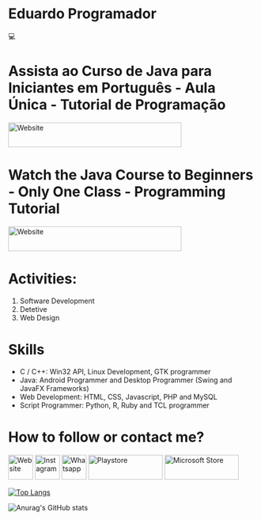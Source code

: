 <h1 color="yellow">Eduardo Programador</h1> 💻

# Assista ao Curso de Java para Iniciantes em Português - Aula Única - Tutorial de Programação

<a href="https://www.youtube.com/watch?v=6kxCu3QC1xQ"><img src="https://upload.wikimedia.org/wikipedia/commons/thumb/b/b8/YouTube_Logo_2017.svg/2560px-YouTube_Logo_2017.svg.png" width="350" height="50" title="Website"></a>

# Watch the Java Course to Beginners - Only One Class - Programming Tutorial

<a href="https://www.youtube.com/watch?v=6kxCu3QC1xQ"><img src="https://upload.wikimedia.org/wikipedia/commons/thumb/b/b8/YouTube_Logo_2017.svg/2560px-YouTube_Logo_2017.svg.png" width="350" height="50" title="Website"></a>

# Activities:

1. Software Development
2. Detetive
3. Web Design

# Skills

- C / C++: Win32 API, Linux Development, GTK programmer
- Java: Android Programmer and Desktop Programmer (Swing and JavaFX Frameworks)
- Web Development: HTML, CSS, Javascript, PHP and MySQL
- Script Programmer: Python, R, Ruby and TCL programmer


# How to follow or contact me?

<a href="https://eduardoprogramador.com"><img src="https://eduardoprogramador.com/img/logo.png" width="50" height="50" title="Website"></a>  <a href="https://instagram.com/eduardo_programador"><img title="Instagram" src="https://upload.wikimedia.org/wikipedia/commons/thumb/a/a5/Instagram_icon.png/1024px-Instagram_icon.png" width="50" height="50"></a> <a href="https://api.whatsapp.com/send?phone=5581988600704"><img title="Whatsapp" src="https://logodownload.org/wp-content/uploads/2015/04/whatsapp-logo-1.png" width="50" height="50"></a> <a href="https://play.google.com/store/apps/dev?id=5892494104843420772"><img title="Playstore" src="http://eduardoprogramador.com/img/play_store.png" width="150" height="50"></a> <a href="https://www.microsoft.com/pt-br/search/shop/Apps?q=eduardo+programador"><img title="Microsoft Store" src="http://eduardoprogramador.com/img/store_microsoft.jpg" width="150" height="50"></a>


[![Top Langs](https://github-readme-stats.vercel.app/api/top-langs/?username=eduprogrammer&layout=compact&theme=dark)](https://github.com/anuraghazra/github-readme-stats)

![Anurag's GitHub stats](https://github-readme-stats.vercel.app/api?username=eduprogrammer&count_private=true&show_icons=true&theme=dark&hide=issues,contribs,prs)







